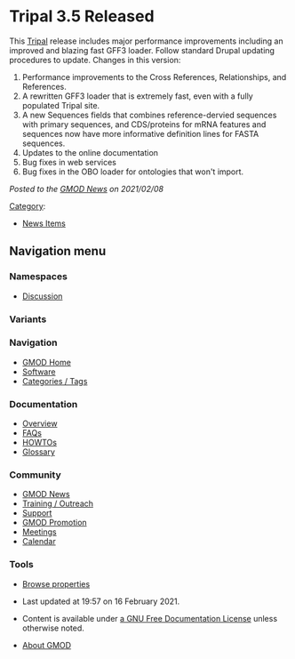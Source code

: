 



<span id="top"></span>




# <span dir="auto">Tripal 3.5 Released</span>









This <a href="http://tripal.info" class="external text"
rel="nofollow">Tripal</a> release includes major performance
improvements including an improved and blazing fast GFF3 loader. Follow
standard Drupal updating procedures to update. Changes in this version:

1.  Performance improvements to the Cross References, Relationships, and
    References.
2.  A rewritten GFF3 loader that is extremely fast, even with a fully
    populated Tripal site.
3.  A new Sequences fields that combines reference-dervied sequences
    with primary sequences, and CDS/proteins for mRNA features and
    sequences now have more informative definition lines for FASTA
    sequences.
4.  Updates to the online documentation
5.  Bug fixes in web services
6.  Bug fixes in the OBO loader for ontologies that won't import.

  



*Posted to the [GMOD News](GMOD_News "GMOD News") on 2021/02/08*






[Category](Special%3ACategories "Special%3ACategories"):

- [News Items](Category%3ANews_Items "Category%3ANews Items")






## Navigation menu



### Namespaces


- <span id="ca-talk"><a
  href="http://gmod.org/mediawiki/index.php?title=Talk:Tripal_3.5_Released&amp;action=edit&amp;redlink=1"
  accesskey="t"
  title="Discussion about the content page [t]">Discussion</a></span>


### 

### Variants[](#)








<a href="Main_Page"
style="background-image: url(../images/GMOD-cogs.png);"
title="Visit the main page"></a>


### Navigation



- <span id="n-GMOD-Home">[GMOD Home](Main_Page)</span>
- <span id="n-Software">[Software](GMOD_Components)</span>
- <span id="n-Categories-.2F-Tags">[Categories /
  Tags](Categories)</span>




### Documentation



- <span id="n-Overview">[Overview](Overview)</span>
- <span id="n-FAQs">[FAQs](Category%3AFAQ)</span>
- <span id="n-HOWTOs">[HOWTOs](Category%3AHOWTO)</span>
- <span id="n-Glossary">[Glossary](Glossary)</span>




### Community



- <span id="n-GMOD-News">[GMOD News](GMOD_News)</span>
- <span id="n-Training-.2F-Outreach">[Training /
  Outreach](Training_and_Outreach)</span>
- <span id="n-Support">[Support](Support)</span>
- <span id="n-GMOD-Promotion">[GMOD Promotion](GMOD_Promotion)</span>
- <span id="n-Meetings">[Meetings](Meetings)</span>
- <span id="n-Calendar">[Calendar](Calendar)</span>




### Tools

- <span id="t-smwbrowselink"><a href="Special%3ABrowse/Tripal_3.5_Released" rel="smw-browse">Browse
  properties</a></span>



- <span id="footer-info-lastmod">Last updated at 19:57 on 16 February
  2021.</span>
<!-- - <span id="footer-info-viewcount">6,749 page views.</span> -->
- <span id="footer-info-copyright">Content is available under
  <a href="http://www.gnu.org/licenses/fdl-1.3.html" class="external"
  rel="nofollow">a GNU Free Documentation License</a> unless otherwise
  noted.</span>

<!-- -->

- <span id="footer-places-about">[About
  GMOD](GMOD%3AAbout "GMOD%3AAbout")</span>

<!-- -->




